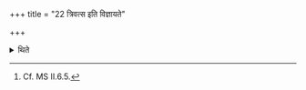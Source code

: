 +++
title = "22 त्रिवत्स इति विज्ञायते"

+++

<details><summary>थिते</summary>

22. It is known that (this ox should be) three years old.[^1]  

[^1]: Cf. MS II.6.5. 
</details>
